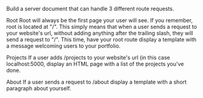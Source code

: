 Build a server document that can handle 3 different route requests.

Root
Root will always be the first page your user will see. If you remember, root is located at "/". This simply means that when a user sends a request to your website's url, without adding anything after the trailing slash, they will send a request to "/". This time, have your root route display a template with a message welcoming users to your portfolio.

Projects
If a user adds /projects to your website's url (in this case localhost:5000, display an HTML page with a list of the projects you've done.

About 
If a user sends a request to /about display a template with a short paragraph about yourself.

